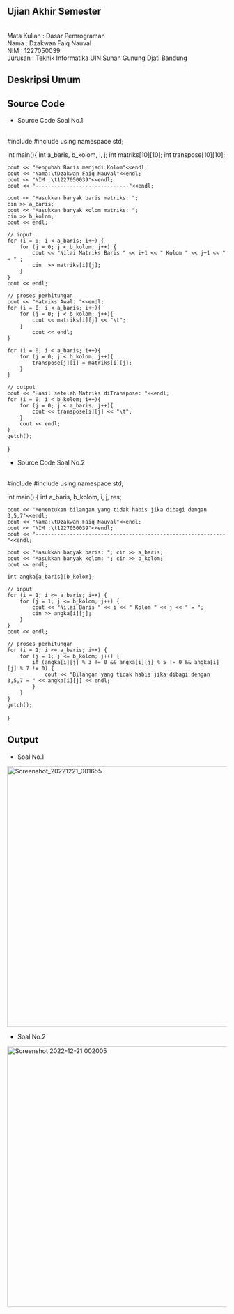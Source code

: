 ## Ujian Akhir Semester 
<br>Mata Kuliah 	: Dasar Pemrograman
<br> Nama		: Dzakwan Faiq Nauval
<br>NIM		:	1227050039
<br>Jurusan		: Teknik Informatika UIN Sunan Gunung Djati Bandung 

## Deskripsi Umum

## Source Code
- Source Code Soal No.1
<br>
#include <iostream>
#include <conio.h>
using namespace std;

int main(){
	int a_baris, b_kolom, i, j;
	int matriks[10][10];
	int transpose[10][10];

	cout << "Mengubah Baris menjadi Kolom"<<endl;
	cout << "Nama:\tDzakwan Faiq Nauval"<<endl;
	cout << "NIM :\t1227050039"<<endl;
	cout << "------------------------------"<<endl;
	
	cout << "Masukkan banyak baris matriks: ";
	cin >> a_baris;
	cout << "Masukkan banyak kolom matriks: ";
	cin >> b_kolom;
	cout << endl;
	
	// input 
	for (i = 0; i < a_baris; i++) {
		for (j = 0; j < b_kolom; j++) {
    		cout << "Nilai Matriks Baris " << i+1 << " Kolom " << j+1 << " = " ;
	  		cin  >> matriks[i][j];
    	}
	}
	cout << endl;

	// proses perhitungan
	cout << "Matriks Awal: "<<endl;
	for (i = 0; i < a_baris; i++){
		for (j = 0; j < b_kolom; j++){
			cout << matriks[i][j] << "\t";
    	}
    		cout << endl;
	}
  
	for (i = 0; i < a_baris; i++){
		for (j = 0; j < b_kolom; j++){
    		transpose[j][i] = matriks[i][j];
    	}
	}
	
	// output
	cout << "Hasil setelah Matriks diTranspose: "<<endl;
	for (i = 0; i < b_kolom; i++){
		for (j = 0; j < a_baris; j++){
      		cout << transpose[i][j] << "\t";
    	}
    	cout << endl;
	}
	getch();
}
- Source Code Soal No.2
<br>
#include <iostream>
#include <conio.h>
using namespace std;

int main() {
	int a_baris, b_kolom, i, j, res;
	
	cout << "Menentukan bilangan yang tidak habis jika dibagi dengan 3,5,7"<<endl;
	cout << "Nama:\tDzakwan Faiq Nauval"<<endl;
	cout << "NIM :\t1227050039"<<endl;
	cout << "-------------------------------------------------------------"<<endl;
	
	cout << "Masukkan banyak baris: "; cin >> a_baris;
	cout << "Masukkan banyak kolom: "; cin >> b_kolom;
	cout << endl;
	
	int angka[a_baris][b_kolom];
	
	// input
	for (i = 1; i <= a_baris; i++) {
		for (j = 1; j <= b_kolom; j++) {
			cout << "Nilai Baris " << i << " Kolom " << j << " = ";
			cin >> angka[i][j];
		}
	}
	cout << endl;
	
	// proses perhitungan
	for (i = 1; i <= a_baris; i++) {
		for (j = 1; j <= b_kolom; j++) {
			if (angka[i][j] % 3 != 0 && angka[i][j] % 5 != 0 && angka[i][j] % 7 != 0) {
				cout << "Bilangan yang tidak habis jika dibagi dengan 3,5,7 = " << angka[i][j] << endl;
			} 
		}
	}
	getch();
}
## Output
- Soal No.1
 <img width="597" alt="Screenshot_20221221_001655" src="https://user-images.githubusercontent.com/121118106/208793694-f979ac9a-802b-40b1-b377-913b2fd4191a.png">

- Soal No.2 
 <img width="598" alt="Screenshot 2022-12-21 002005" src="https://user-images.githubusercontent.com/121118106/208793791-29a21e2c-c76d-4f4e-8ab6-a064b7d327ef.png">


